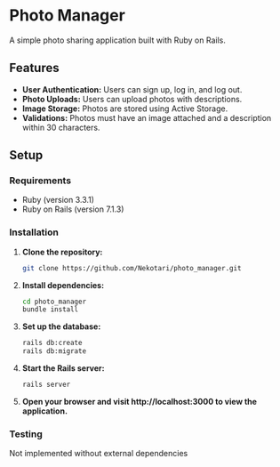 # Photo Manager

A simple photo sharing application built with Ruby on Rails.

## Features

- **User Authentication:** Users can sign up, log in, and log out.
- **Photo Uploads:** Users can upload photos with descriptions.
- **Image Storage:** Photos are stored using Active Storage.
- **Validations:** Photos must have an image attached and a description within 30 characters.

## Setup

### Requirements

- Ruby (version 3.3.1)
- Ruby on Rails (version 7.1.3)

### Installation

1. **Clone the repository:**

   ```bash
   git clone https://github.com/Nekotari/photo_manager.git
2. **Install dependencies:**
   ```bash
   cd photo_manager
   bundle install
3. **Set up the database:**
    ```bash
   rails db:create
   rails db:migrate
4. **Start the Rails server:**
    ```bash
   rails server
5. **Open your browser and visit http://localhost:3000 to view the application.**

### Testing

Not implemented without external dependencies
